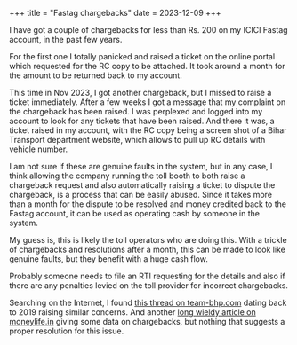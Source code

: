 
+++
title = "Fastag chargebacks"
date = 2023-12-09
+++

I have got a couple of chargebacks for less than Rs. 200 on my ICICI Fastag account,
in the past few years.

For the first one I totally panicked and raised a ticket
on the online portal which requested for the RC copy to be attached. It took
around a month for the amount to be returned back to my account.

This time in Nov 2023, I got another chargeback, but I missed to raise
a ticket immediately. After a few weeks I got a message that my complaint on the
chargeback has been raised. I was perplexed and logged into my account to
look for any tickets that have been raised. And there it was, a ticket
raised in my account, with the RC copy being a screen shot of a Bihar
Transport department website, which allows to pull up RC details with
vehicle number.

I am not sure if these are genuine faults in the system, but in any case,
I think allowing the company running the toll booth to both raise a
chargeback request and also automatically raising a ticket to dispute the
chargeback, is a process that can be easily abused. Since it takes more than
a month for the dispute to be resolved and money credited back to the
Fastag account, it can be used as operating cash by someone in the system.

My guess is, this is likely the toll operators who are doing this. With a
trickle of chargebacks and resolutions after a month, this can be made
to look like genuine faults, but they benefit with a huge cash flow.

Probably someone needs to file an RTI requesting for the details and also
if there are any penalties levied on the toll provider for incorrect 
chargebacks.

Searching on the Internet, I found [this thread on team-bhp.com](https://www.team-bhp.com/forum/street-experiences/210138-raise-dispute-trip-new-trick-toll-plazas-cheat-fastag-users.html)
dating back to 2019 raising similar concerns. And another [long wieldy article
on
moneylife.in](https://www.moneylife.in/article/fastag-wrong-deductions-why-complaints-are-not-getting-resolved-sooner/63149.html)
giving some data on chargebacks, but nothing that suggests a proper
resolution for this issue.
